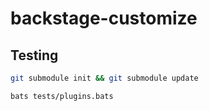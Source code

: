 # backstage-customize

## Testing

```bash
git submodule init && git submodule update

bats tests/plugins.bats
```

